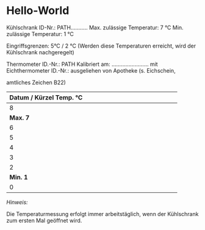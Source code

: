 Hello-World
===========
Kühlschrank ID-Nr.: PATH……….. Max. zulässige Temperatur: 7 °C Min. zulässige
Temperatur: 1 °C

Eingriffsgrenzen: 5°C / 2 °C (Werden diese Temperaturen erreicht, wird der
Kühlschrank nachgeregelt)

Thermometer ID.-Nr.: PATH Kalibriert am: …………………… mit Eichthermometer ID.-Nr.:
ausgeliehen von Apotheke (s. Eichschein,

amtliches Zeichen B22)

| Datum / Kürzel Temp. °C |   |   |   |   |   |   |   |   |   |   |   |   |   |   |   |
|-------------------------|---|---|---|---|---|---|---|---|---|---|---|---|---|---|---|
| 8                       |   |   |   |   |   |   |   |   |   |   |   |   |   |   |   |
| **Max. 7**              |   |   |   |   |   |   |   |   |   |   |   |   |   |   |   |
| 6                       |   |   |   |   |   |   |   |   |   |   |   |   |   |   |   |
| 5                       |   |   |   |   |   |   |   |   |   |   |   |   |   |   |   |
| 4                       |   |   |   |   |   |   |   |   |   |   |   |   |   |   |   |
| 3                       |   |   |   |   |   |   |   |   |   |   |   |   |   |   |   |
| 2                       |   |   |   |   |   |   |   |   |   |   |   |   |   |   |   |
| **Min. 1**              |   |   |   |   |   |   |   |   |   |   |   |   |   |   |   |
| 0                       |   |   |   |   |   |   |   |   |   |   |   |   |   |   |   |

*Hinweis:*

Die Temperaturmessung erfolgt immer arbeitstäglich, wenn der Kühlschrank zum
ersten Mal geöffnet wird.
